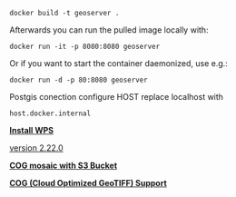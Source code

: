 ```shell
docker build -t geoserver .
```

Afterwards you can run the pulled image locally with:

```shell
docker run -it -p 8080:8080 geoserver
```

Or if you want to start the container daemonized, use e.g.:

```shell
docker run -d -p 80:8080 geoserver
```
Postgis conection
configure HOST replace localhost with

```shell
host.docker.internal 
```

[**Install WPS**](https://docs.geoserver.org/stable/en/user/services/wps/install.html#wps-install)

[version 2.22.0](https://geoserver.org/release/2.22.0/)

[**COG mosaic with S3 Bucket**](https://docs.geoserver.org/2.22.x/en/user/community/cog/update.html)

[**COG (Cloud Optimized GeoTIFF) Support**](https://docs.geoserver.org/latest/en/user/community/cog/cog.html)

